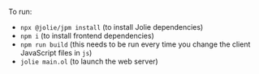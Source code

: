 To run:
- `npx @jolie/jpm install` (to install Jolie dependencies)
- `npm i` (to install frontend dependencies)
- `npm run build` (this needs to be run every time you change the client JavaScript files in `js`)
- `jolie main.ol` (to launch the web server)
